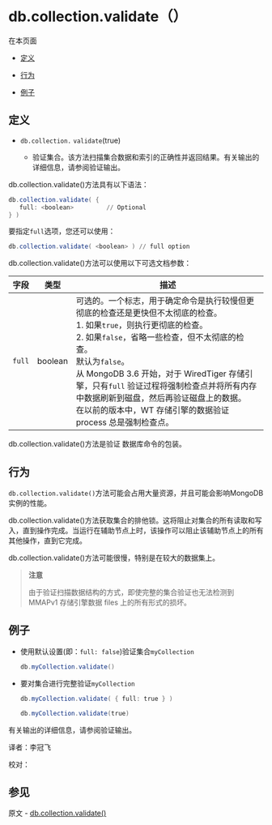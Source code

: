 # [ ](#)db.collection.validate（）

[]()

在本页面

*   [定义](#definition)

*   [行为](#behaviors)

*   [例子](#examples)

## <span id="definition">定义</span>

*   `db.collection.` `validate`(true)

       *   验证集合。该方法扫描集合数据和索引的正确性并返回结果。有关输出的详细信息，请参阅验证输出。

db.collection.validate()方法具有以下语法：

```powershell
db.collection.validate( {
   full: <boolean>         // Optional
} )
```

要指定`full`选项，您还可以使用：

```powershell
db.collection.validate( <boolean> ) // full option
```

db.collection.validate()方法可以使用以下可选文档参数：

| 字段   | 类型    | 描述                                                         |
| ------ | ------- | ------------------------------------------------------------ |
| `full` | boolean | 可选的。一个标志，用于确定命令是执行较慢但更彻底的检查还是更快但不太彻底的检查。 <br/>1. 如果`true`，则执行更彻底的检查。 <br/>2. 如果`false`，省略一些检查，但不太彻底的检查。 <br/>默认为`false`。 <br/>从 MongoDB 3.6 开始，对于 WiredTiger 存储引擎，只有`full` 验证过程将强制检查点并将所有内存中数据刷新到磁盘，然后再验证磁盘上的数据。 <br/>在以前的版本中，WT 存储引擎的数据验证 process 总是强制检查点。 |


db.collection.validate()方法是验证 数据库命令的包装。

## <span id="behaviors">行为</span>

`db.collection.validate()`方法可能会占用大量资源，并且可能会影响MongoDB实例的性能。

db.collection.validate()方法获取集合的排他锁。这将阻止对集合的所有读取和写入，直到操作完成。当运行在辅助节点上时，该操作可以阻止该辅助节点上的所有其他操作，直到它完成。

db.collection.validate()方法可能很慢，特别是在较大的数据集上。

> **注意**
>
> 由于验证扫描数据结构的方式，即使完整的集合验证也无法检测到 MMAPv1 存储引擎数据 files 上的所有形式的损坏。

## <span id="examples">例子</span>

*   使用默认设置(即：`full: false`)验证集合`myCollection`
    ```powershell
    db.myCollection.validate()
    ```
    
*   要对集合进行完整验证`myCollection`
	```powershell
	db.myCollection.validate( { full: true } )
    
    db.myCollection.validate(true)
    ```

有关输出的详细信息，请参阅验证输出。



译者：李冠飞

校对：

## 参见

原文 - [db.collection.validate()]( https://docs.mongodb.com/manual/reference/method/db.collection.validate/ )

